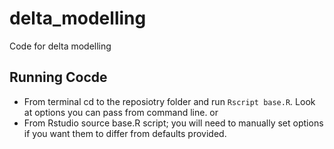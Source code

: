# delta_modelling
Code for delta modelling


## Running Cocde

* From terminal cd to the reposiotry folder and run  ```Rscript base.R```. Look at options you can pass from command line. or
* From Rstudio source base.R script; you will need to manually set options if you want them to differ from defaults provided.